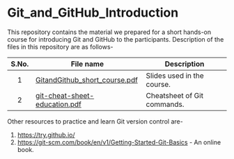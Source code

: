 # Git_and_GitHub_Introduction
This repository contains the material we prepared for a short hands-on course for introducing Git and GitHub to the participants. Description of the files in this repository are as follows- 

| **S.No.**| **File name** | **Description** |
| :-------------: | ------------- | ------------- |
|1| [GitandGithub_short_course.pdf](https://github.com/ruchikaverma-iitg/Git-and-GitHub-short-course/blob/master/GitandGithub_short_course.pdf)  | Slides used in the course.|
|2| [git-cheat-sheet-education.pdf](https://github.com/neerajkumarvaid/Git_and_GitHub_Introduction/blob/master/git-cheat-sheet-education.pdf)  | Cheatsheet of Git commands.|

Other resources to practice and learn Git version control are-

1. https://try.github.io/
2. https://git-scm.com/book/en/v1/Getting-Started-Git-Basics - An online book.

